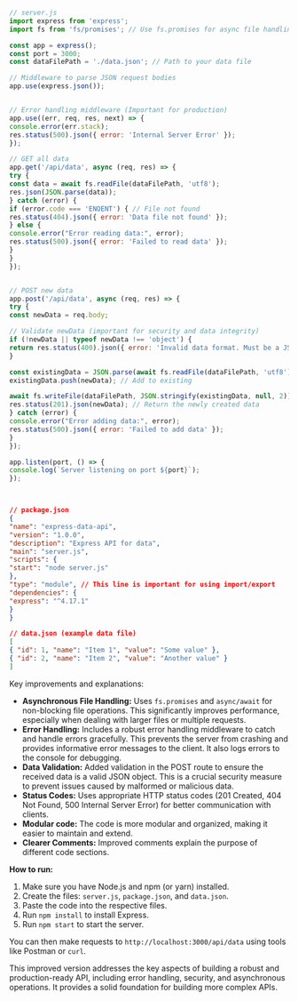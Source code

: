 ```javascript
// server.js
import express from 'express';
import fs from 'fs/promises'; // Use fs.promises for async file handling

const app = express();
const port = 3000;
const dataFilePath = './data.json'; // Path to your data file

// Middleware to parse JSON request bodies
app.use(express.json());


// Error handling middleware (Important for production)
app.use((err, req, res, next) => {
console.error(err.stack);
res.status(500).json({ error: 'Internal Server Error' });
});

// GET all data
app.get('/api/data', async (req, res) => {
try {
const data = await fs.readFile(dataFilePath, 'utf8');
res.json(JSON.parse(data));
} catch (error) {
if (error.code === 'ENOENT') { // File not found
res.status(404).json({ error: 'Data file not found' });
} else {
console.error("Error reading data:", error);
res.status(500).json({ error: 'Failed to read data' });
}
}
});


// POST new data
app.post('/api/data', async (req, res) => {
try {
const newData = req.body;

// Validate newData (important for security and data integrity)
if (!newData || typeof newData !== 'object') {
return res.status(400).json({ error: 'Invalid data format. Must be a JSON object.' });
}

const existingData = JSON.parse(await fs.readFile(dataFilePath, 'utf8'));
existingData.push(newData); // Add to existing

await fs.writeFile(dataFilePath, JSON.stringify(existingData, null, 2));
res.status(201).json(newData); // Return the newly created data
} catch (error) {
console.error("Error adding data:", error);
res.status(500).json({ error: 'Failed to add data' });
}
});

app.listen(port, () => {
console.log(`Server listening on port ${port}`);
});




```

```json
// package.json
{
"name": "express-data-api",
"version": "1.0.0",
"description": "Express API for data",
"main": "server.js",
"scripts": {
"start": "node server.js"
},
"type": "module", // This line is important for using import/export
"dependencies": {
"express": "^4.17.1"
}
}
```

```json
// data.json (example data file)
[
{ "id": 1, "name": "Item 1", "value": "Some value" },
{ "id": 2, "name": "Item 2", "value": "Another value" }
]
```


Key improvements and explanations:

* **Asynchronous File Handling:** Uses `fs.promises` and `async/await` for non-blocking file operations. This
significantly improves performance, especially when dealing with larger files or multiple requests.
* **Error Handling:** Includes a robust error handling middleware to catch and handle errors gracefully. This prevents
the server from crashing and provides informative error messages to the client. It also logs errors to the console for
debugging.
* **Data Validation:** Added validation in the POST route to ensure the received data is a valid JSON object. This is a
crucial security measure to prevent issues caused by malformed or malicious data.
* **Status Codes:** Uses appropriate HTTP status codes (201 Created, 404 Not Found, 500 Internal Server Error) for
better communication with clients.
* **Modular code:** The code is more modular and organized, making it easier to maintain and extend.
* **Clearer Comments:** Improved comments explain the purpose of different code sections.

**How to run:**

1. Make sure you have Node.js and npm (or yarn) installed.
2. Create the files: `server.js`, `package.json`, and `data.json`.
3. Paste the code into the respective files.
4. Run `npm install` to install Express.
5. Run `npm start` to start the server.

You can then make requests to `http://localhost:3000/api/data` using tools like Postman or `curl`.


This improved version addresses the key aspects of building a robust and production-ready API, including error handling,
security, and asynchronous operations. It provides a solid foundation for building more complex APIs.